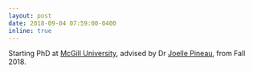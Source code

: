 ```yaml
---
layout: post
date: 2018-09-04 07:59:00-0400
inline: true
---
```


Starting PhD at [McGill University](https://www.cs.mcgill.ca/), advised by Dr [Joelle Pineau](https://www.cs.mcgill.ca/~jpineau/), from Fall 2018.